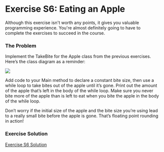 # Exercise S6: Eating an Apple

Although this exercise isn't worth any points, it gives you valuable programming experience. You're almost definitely going to have to complete the exercises to succeed in the course.

### The Problem

Implement the TakeBite for the Apple class from the previous exercises. Here’s the class diagram as a reminder:

![](https://d3c33hcgiwev3.cloudfront.net/imageAssetProxy.v1/b4T6kLm-Eee7dQrQYbaADg_3117bdbe786d5fa6c1baa90f22972b69_Apple-Class-Diagram.png?expiry=1643155200000&hmac=HGcksy1MzUuXUFgH4cQRFew5fk7fFXgpT8ABjijmUEQ)

Add code to your Main method to declare a constant bite size, then use a while loop to take bites out of the apple until it’s gone. Print out the amount of the apple that’s left in the body of the while loop. Make sure you never bite more of the apple than is left to eat when you bite the apple in the body of the while loop.

Don’t worry if the initial size of the apple and the bite size you’re using lead to a really small bite before the apple is gone. That’s floating point rounding in action!

### Exercise Solution

[Exercise S6 Solution](https://d3c33hcgiwev3.cloudfront.net/moQr3vHvQ1OEK97x73NTGg_f09ed610972342ae9a7e5c78f323c4f1_5-2-Exercise-S6-Solution.zip?Expires=1643155200&Signature=Z7RHmn5P4MFMAH2KvsoWWD2YFqIFza~doTLrSKcQlScbCnTA~bXqOCvol8JMej7EaytQ0t1NnSCr5bMNkuuSm16LiJGuCRNtQw~Oz75r0JvV7iRG0eIvVclvnATWdMhg-iunbUwmOzot~1pKn83WDmXpNP7OcvC-Nz9HVfoMhPA_&Key-Pair-Id=APKAJLTNE6QMUY6HBC5A)
